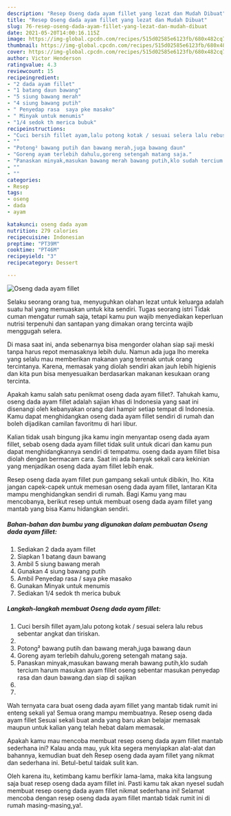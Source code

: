 ```yaml
---
description: "Resep Oseng dada ayam fillet yang lezat dan Mudah Dibuat"
title: "Resep Oseng dada ayam fillet yang lezat dan Mudah Dibuat"
slug: 76-resep-oseng-dada-ayam-fillet-yang-lezat-dan-mudah-dibuat
date: 2021-05-20T14:00:16.115Z
image: https://img-global.cpcdn.com/recipes/515d02585e6123fb/680x482cq70/oseng-dada-ayam-fillet-foto-resep-utama.jpg
thumbnail: https://img-global.cpcdn.com/recipes/515d02585e6123fb/680x482cq70/oseng-dada-ayam-fillet-foto-resep-utama.jpg
cover: https://img-global.cpcdn.com/recipes/515d02585e6123fb/680x482cq70/oseng-dada-ayam-fillet-foto-resep-utama.jpg
author: Victor Henderson
ratingvalue: 4.3
reviewcount: 15
recipeingredient:
- "2 dada ayam fillet"
- "1 batang daun bawang"
- "5 siung bawang merah"
- "4 siung bawang putih"
- " Penyedap rasa  saya pke masako"
- " Minyak untuk menumis"
- "1/4 sedok th merica bubuk"
recipeinstructions:
- "Cuci bersih fillet ayam,lalu potong kotak / sesuai selera lalu rebus sebentar angkat dan tiriskan."
- ""
- "Potong² bawang putih dan bawang merah,juga bawang daun"
- "Goreng ayam terlebih dahulu,goreng setengah matang saja."
- "Panaskan minyak,masukan bawang merah bawang putih,klo sudah tercium harum masukan ayam fillet oseng sebentar masukan penyedap rasa dan daun bawang.dan siap di sajikan"
- ""
- ""
categories:
- Resep
tags:
- oseng
- dada
- ayam

katakunci: oseng dada ayam 
nutrition: 279 calories
recipecuisine: Indonesian
preptime: "PT39M"
cooktime: "PT46M"
recipeyield: "3"
recipecategory: Dessert

---
```



![Oseng dada ayam fillet](https://img-global.cpcdn.com/recipes/515d02585e6123fb/680x482cq70/oseng-dada-ayam-fillet-foto-resep-utama.jpg)

Selaku seorang orang tua, menyuguhkan olahan lezat untuk keluarga adalah suatu hal yang memuaskan untuk kita sendiri. Tugas seorang istri Tidak cuman mengatur rumah saja, tetapi kamu pun wajib menyediakan keperluan nutrisi terpenuhi dan santapan yang dimakan orang tercinta wajib menggugah selera.

Di masa  saat ini, anda sebenarnya bisa mengorder olahan siap saji meski tanpa harus repot memasaknya lebih dulu. Namun ada juga lho mereka yang selalu mau memberikan makanan yang terenak untuk orang tercintanya. Karena, memasak yang diolah sendiri akan jauh lebih higienis dan kita pun bisa menyesuaikan berdasarkan makanan kesukaan orang tercinta. 



Apakah kamu salah satu penikmat oseng dada ayam fillet?. Tahukah kamu, oseng dada ayam fillet adalah sajian khas di Indonesia yang saat ini disenangi oleh kebanyakan orang dari hampir setiap tempat di Indonesia. Kamu dapat menghidangkan oseng dada ayam fillet sendiri di rumah dan boleh dijadikan camilan favoritmu di hari libur.

Kalian tidak usah bingung jika kamu ingin menyantap oseng dada ayam fillet, sebab oseng dada ayam fillet tidak sulit untuk dicari dan kamu pun dapat menghidangkannya sendiri di tempatmu. oseng dada ayam fillet bisa diolah dengan bermacam cara. Saat ini ada banyak sekali cara kekinian yang menjadikan oseng dada ayam fillet lebih enak.

Resep oseng dada ayam fillet pun gampang sekali untuk dibikin, lho. Kita jangan capek-capek untuk memesan oseng dada ayam fillet, lantaran Kita mampu menghidangkan sendiri di rumah. Bagi Kamu yang mau mencobanya, berikut resep untuk membuat oseng dada ayam fillet yang mantab yang bisa Kamu hidangkan sendiri.

<!--inarticleads1-->

##### Bahan-bahan dan bumbu yang digunakan dalam pembuatan Oseng dada ayam fillet:

1. Sediakan 2 dada ayam fillet
1. Siapkan 1 batang daun bawang
1. Ambil 5 siung bawang merah
1. Gunakan 4 siung bawang putih
1. Ambil  Penyedap rasa / saya pke masako
1. Gunakan  Minyak untuk menumis
1. Sediakan 1/4 sedok th merica bubuk




<!--inarticleads2-->

##### Langkah-langkah membuat Oseng dada ayam fillet:

1. Cuci bersih fillet ayam,lalu potong kotak / sesuai selera lalu rebus sebentar angkat dan tiriskan.
1. 
1. Potong² bawang putih dan bawang merah,juga bawang daun
1. Goreng ayam terlebih dahulu,goreng setengah matang saja.
1. Panaskan minyak,masukan bawang merah bawang putih,klo sudah tercium harum masukan ayam fillet oseng sebentar masukan penyedap rasa dan daun bawang.dan siap di sajikan
1. 
1. 




Wah ternyata cara buat oseng dada ayam fillet yang mantab tidak rumit ini enteng sekali ya! Semua orang mampu membuatnya. Resep oseng dada ayam fillet Sesuai sekali buat anda yang baru akan belajar memasak maupun untuk kalian yang telah hebat dalam memasak.

Apakah kamu mau mencoba membuat resep oseng dada ayam fillet mantab sederhana ini? Kalau anda mau, yuk kita segera menyiapkan alat-alat dan bahannya, kemudian buat deh Resep oseng dada ayam fillet yang nikmat dan sederhana ini. Betul-betul taidak sulit kan. 

Oleh karena itu, ketimbang kamu berfikir lama-lama, maka kita langsung saja buat resep oseng dada ayam fillet ini. Pasti kamu tak akan nyesel sudah membuat resep oseng dada ayam fillet nikmat sederhana ini! Selamat mencoba dengan resep oseng dada ayam fillet mantab tidak rumit ini di rumah masing-masing,ya!.

